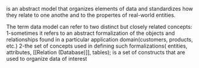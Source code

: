 is an abstract model that organizes elements of data and standardizes how they relate to one anothe and to the propertes of real-world entities.

The term data model can refer to two distinct but closely related concepts:
1-sometimes it refers to an abstract formalization of the objects and relationships found in a particular application domain(customers, products, etc.)
2-the set of concepts used in defining such formalizations( entities, attributes, [[Relation (Database)]], tables);
is a set of constructs that are used to organize data of interest